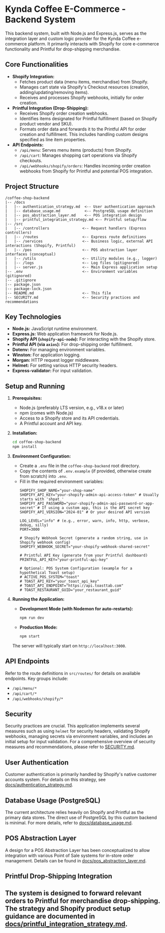 # Kynda Coffee E-Commerce - Backend System

This backend system, built with Node.js and Express.js, serves as the integration layer and custom logic provider for the Kynda Coffee e-commerce platform. It primarily interacts with Shopify for core e-commerce functionality and Printful for drop-shipping merchandise.

## Core Functionalities

*   **Shopify Integration:**
    *   Fetches product data (menu items, merchandise) from Shopify.
    *   Manages cart state via Shopify's Checkout resources (creation, adding/updating/removing items).
    *   Receives and processes Shopify webhooks, initially for order creation.
*   **Printful Integration (Drop-Shipping):**
    *   Receives Shopify order creation webhooks.
    *   Identifies items designated for Printful fulfillment (based on Shopify product vendor and SKU).
    *   Formats order data and forwards it to the Printful API for order creation and fulfillment. This includes handling custom designs specified as line item properties.
*   **API Endpoints:**
    *   `/api/menu`: Serves menu items (products) from Shopify.
    *   `/api/cart`: Manages shopping cart operations via Shopify checkouts.
    *   `/api/webhooks/shopify/orders`: Handles incoming order creation webhooks from Shopify for Printful and potential POS integration.

## Project Structure

```
/coffee-shop-backend
|-- /docs
|   |-- authentication_strategy.md  <-- User authentication approach
|   |-- database_usage.md           <-- PostgreSQL usage definition
|   |-- pos_abstraction_layer.md    <-- POS integration design
|   |-- printful_integration_strategy.md <-- Printful setup/flow
|-- /src
|   |-- /controllers               <-- Request handlers (Express controllers)
|   |-- /routes                    <-- Express route definitions
|   |-- /services                  <-- Business logic, external API interactions (Shopify, Printful)
|   |-- /pos                       <-- POS abstraction layer interfaces (conceptual)
|   |-- /utils                     <-- Utility modules (e.g., logger)
|   |-- /logs                      <-- Log files (gitignored)
|   |-- server.js                  <-- Main Express application setup
|-- .env                           <-- Environment variables (gitignored)
|-- .gitignore
|-- package.json
|-- package-lock.json
|-- README.md                      <-- This file
|-- SECURITY.md                    <-- Security practices and recommendations
```

## Key Technologies

*   **Node.js:** JavaScript runtime environment.
*   **Express.js:** Web application framework for Node.js.
*   **Shopify API (`shopify-api-node`):** For interacting with the Shopify store.
*   **Printful API (via `axios`):** For drop-shipping order fulfillment.
*   **Dotenv:** For managing environment variables.
*   **Winston:** For application logging.
*   **Morgan:** HTTP request logger middleware.
*   **Helmet:** For setting various HTTP security headers.
*   **Express-validator:** For input validation.

## Setup and Running

1.  **Prerequisites:**
    *   Node.js (preferably LTS version, e.g., v18.x or later)
    *   npm (comes with Node.js)
    *   Access to a Shopify store and its API credentials.
    *   A Printful account and API key.

2.  **Installation:**
    ```bash
    cd coffee-shop-backend
    npm install
    ```

3.  **Environment Configuration:**
    *   Create a `.env` file in the `coffee-shop-backend` root directory.
    *   Copy the contents of `.env.example` (if provided, otherwise create from scratch) into `.env`.
    *   Fill in the required environment variables:
        ```
        SHOPIFY_SHOP_NAME="your-shop-name"
        SHOPIFY_API_KEY="your-shopify-admin-api-access-token" # Usually starts with 'shpat_'
        SHOPIFY_API_PASSWORD="your-shopify-admin-api-password-or-app-secret" # If using a custom app, this is the API secret key
        SHOPIFY_API_VERSION="2024-01" # Or your desired API version
        
        LOG_LEVEL="info" # (e.g., error, warn, info, http, verbose, debug, silly)
        PORT=3000
        
        # Shopify Webhook Secret (generate a random string, use in Shopify webhook config)
        SHOPIFY_WEBHOOK_SECRET="your-shopify-webhook-shared-secret"
        
        # Printful API Key (generate from your Printful dashboard)
        PRINTFUL_API_KEY="your-printful-api-key"

        # Optional: POS System Configuration (example for a hypothetical Toast setup)
        # ACTIVE_POS_SYSTEM="toast" 
        # TOAST_API_KEY="your_toast_api_key"
        # TOAST_API_ENDPOINT="https://api.toasttab.com"
        # TOAST_RESTAURANT_GUID="your_restaurant_guid"
        ```

4.  **Running the Application:**
    *   **Development Mode (with Nodemon for auto-restarts):**
        ```bash
        npm run dev
        ```
    *   **Production Mode:**
        ```bash
        npm start
        ```
    The server will typically start on `http://localhost:3000`.

## API Endpoints

Refer to the route definitions in `src/routes/` for details on available endpoints. Key groups include:
*   `/api/menu/*`
*   `/api/cart/*`
*   `/api/webhooks/shopify/*`

## Security

Security practices are crucial. This application implements several measures such as using `helmet` for security headers, validating Shopify webhooks, managing secrets via environment variables, and includes an initial setup for input validation. For a comprehensive overview of security measures and recommendations, please refer to [SECURITY.md](./SECURITY.md).

## User Authentication

Customer authentication is primarily handled by Shopify's native customer accounts system. For details on this strategy, see [docs/authentication_strategy.md](./docs/authentication_strategy.md).

## Database Usage (PostgreSQL)

The current architecture relies heavily on Shopify and Printful as the primary data stores. The direct use of PostgreSQL by this custom backend is minimal. For more details, refer to [docs/database_usage.md](./docs/database_usage.md).

## POS Abstraction Layer

A design for a POS Abstraction Layer has been conceptualized to allow integration with various Point of Sale systems for in-store order management. Details can be found in [docs/pos_abstraction_layer.md](./docs/pos_abstraction_layer.md).

## Printful Drop-Shipping Integration

The system is designed to forward relevant orders to Printful for merchandise drop-shipping. The strategy and Shopify product setup guidance are documented in [docs/printful_integration_strategy.md](./docs/printful_integration_strategy.md).
---
